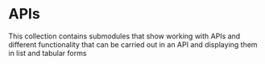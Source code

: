 # APIs
This collection contains submodules that show working with APIs and different functionality that can be carried out in an API and displaying them in list and tabular forms
